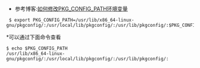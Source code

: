 * 参考博客:[如何修改PKG_CONFIG_PATH环境变量](https://blog.csdn.net/xiamentingtao/article/details/78370693)
```shell
 $ export PKG_CONFIG_PATH=/usr/lib/x86_64-linux-gnu/pkgconfig/:/usr/local/lib/pkgconfig/:/usr/lib/pkgconfig/:$PKG_CONFIG_PATH
```
 *可以通过下面命令查看
```shell
$ echo $PKG_CONFIG_PATH
/usr/lib/x86_64-linux-gnu/pkgconfig/:/usr/local/lib/pkgconfig/:/usr/lib/pkgconfig/:
```
